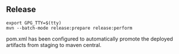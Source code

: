 Release
-------

```
export GPG_TTY=$(tty)
mvn --batch-mode release:prepare release:perform
```

pom.xml has been configured to automatically promote the deployed artifacts
from staging to maven central.
